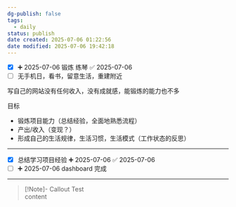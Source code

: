 ```yaml
---
dg-publish: false
tags:
  - daily
status: publish
date created: 2025-07-06 01:22:56
date modified: 2025-07-06 19:42:18
---
```

- [x] ➕ 2025-07-06 锻炼 练琴 ✅ 2025-07-06
- [ ] 无手机日，看书，留意生活，重建附近

写自己的网站没有任何收入，没有成就感，能锻炼的能力也不多

目标
- 锻炼项目能力（总结经验，全面地熟悉流程）
- 产出/收入（变现？）
- 形成自己的生活规律，生活习惯，生活模式（工作状态的反思）

--- 

- [x] 总结学习项目经验 ➕ 2025-07-06 ✅ 2025-07-06
- [ ] ➕ 2025-07-06 dashboard 完成

---

> [!Note]- Callout Test  
> content

